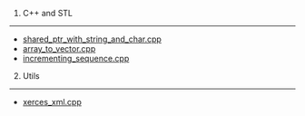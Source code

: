 

1. C++ and STL
--------------
* [shared\_ptr\_with\_string\_and\_char.cpp](https://github.com/samuelololol/cpp_test/blob/master/shared_ptr_with_string_and_char.cpp)
* [array\_to\_vector.cpp](https://github.com/samuelololol/cpp_test/blob/master/src/array_to_vector.cpp)
* [incrementing\_sequence.cpp](https://github.com/samuelololol/cpp_test/blob/master/src/incrementing_sequence.cpp)


2. Utils
--------
* [xerces\_xml.cpp](https://github.com/samuelololol/cpp_test/blob/master/src/xerces_xml.cpp)

